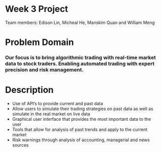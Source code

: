 # Week 3 Project
Team members: Edison Lin, Micheal He, Manskim Quan and William Meng

# Problem Domain

### Our focus is to bring algorithmic trading with real-time market data to stock traders. Enabling automated trading with expert precision and risk management.

# Description

- Use of API’s to provide current and past data
- Allow users to simulate their trading strategies on past data as well as simulate in the real market on live data
- Graphical user interface that provides the most important data to the user
- Tools that allow for analysis of past trends and apply to the current market
- Risk warnings through analysis of accounting, managerial and news sources